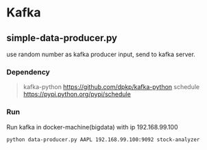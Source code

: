 # Kafka


## simple-data-producer.py
use random number as kafka producer input, send to kafka server.

### Dependency
>kafka-python      https://github.com/dpkp/kafka-python
>schedule          https://pypi.python.org/pypi/schedule

### Run
Run kafka in docker-machine(bigdata) with ip 192.168.99.100
```sh
python data-producer.py AAPL 192.168.99.100:9092 stock-analyzer
```